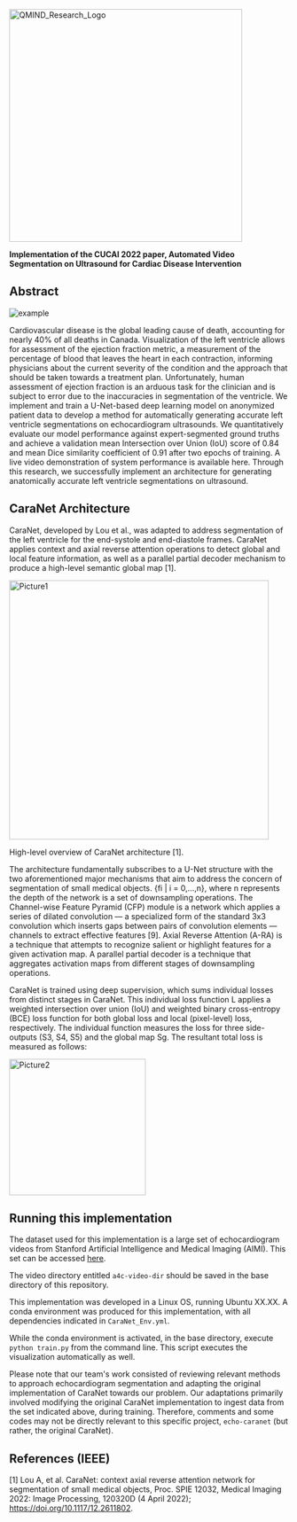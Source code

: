<img width="420" alt="QMIND_Research_Logo" src="https://github.com/anshulpattoo/echo-caranet/assets/41569741/cbb33345-36fa-455c-973f-07739b0311b9">

__Implementation of the CUCAI 2022 paper, Automated Video Segmentation on Ultrasound for Cardiac Disease Intervention__

## Abstract

![example](https://github.com/anshulpattoo/echo-caranet/assets/41569741/d10357a4-4bc5-42ef-8c51-477af7e09c64)

Cardiovascular disease is the global leading cause of death, accounting for nearly 40% of all deaths in Canada. Visualization of the left ventricle allows for assessment of the ejection fraction metric, a measurement of the percentage of blood that leaves the heart in each contraction, informing physicians about the current severity of the condition and the approach that should be taken towards a treatment plan. Unfortunately, human assessment of ejection fraction is an arduous task for the clinician and is subject to error due to the inaccuracies in segmentation of the ventricle. We implement and train a U-Net-based deep learning model on anonymized patient data to develop a method for automatically generating accurate left ventricle segmentations on echocardiogram ultrasounds. We quantitatively evaluate our model performance against expert-segmented ground truths and achieve a validation mean Intersection over Union (IoU) score of 0.84 and mean Dice similarity coefficient of 0.91 after two epochs of training. A live video demonstration of system performance is available here. Through this research, we successfully implement an architecture for generating anatomically accurate left ventricle segmentations on ultrasound. 

## CaraNet Architecture

CaraNet, developed by Lou et al., was adapted to address segmentation of the left ventricle for the end-systole and end-diastole frames. CaraNet applies context and axial reverse attention operations to detect global and local feature information, as well as a parallel partial decoder mechanism to produce a high-level semantic global map [1]. 

<img width="468" alt="Picture1" src="https://github.com/anshulpattoo/echo-caranet/assets/41569741/699450d5-ca66-4fee-8083-47f8065418af">

High-level overview of CaraNet architecture [1].

The architecture fundamentally subscribes to a U-Net structure with the two aforementioned major mechanisms that aim to address the concern of segmentation of small medical objects. {fi | i = 0,...,n}, where n represents the depth of the network is a set of downsampling operations. The Channel-wise Feature Pyramid (CFP) module is a network which applies a series of dilated convolution — a specialized form of the standard 3x3 convolution which inserts gaps between pairs of convolution elements — channels to extract effective features [9]. Axial Reverse Attention (A-RA) is a technique that attempts to recognize salient or highlight features for a given activation map. A parallel partial decoder is a technique that aggregates activation maps from different stages of downsampling operations.

CaraNet is trained using deep supervision, which sums individual losses from distinct stages in CaraNet. This individual loss function L applies a weighted intersection over union (IoU) and weighted binary cross-entropy (BCE) loss function for both global loss and local (pixel-level) loss, respectively. The individual function measures the loss for three side-outputs (S3, S4, S5) and the global map Sg. The resultant total loss is measured as follows: 

<img width="246" alt="Picture2" src="https://github.com/anshulpattoo/echo-caranet/assets/41569741/c7e7cb83-d29d-4968-bed4-e7249815115d">

## Running this implementation

The dataset used for this implementation is a large set of echocardiogram videos from Stanford Artificial Intelligence and Medical Imaging (AIMI). This set can be accessed [here](https://echonet.github.io/dynamic/). 

The video directory entitled `a4c-video-dir` should be saved in the base directory of this repository. 

This implementation was developed in a Linux OS, running Ubuntu XX.XX. A conda environment was produced for this implementation, with all dependencies indicated in `CaraNet_Env.yml`.

While the conda environment is activated, in the base directory, execute `python train.py` from the command line. This script executes the visualization automatically as well. 

Please note that our team's work consisted of reviewing relevant methods to approach echocardiogram segmentation and adapting the original implementation of CaraNet towards our problem. Our adaptations primarily involved modifying the original CaraNet implementation to ingest data from the set indicated above, during training. Therefore, comments and some codes may not be directly relevant to this specific project, `echo-caranet` (but rather, the original CaraNet).

## References (IEEE)

[1] Lou A, et al. CaraNet: context axial reverse attention network for segmentation of small medical objects, Proc. SPIE 12032, Medical Imaging 2022: Image Processing, 120320D (4 April 2022); https://doi.org/10.1117/12.2611802.


